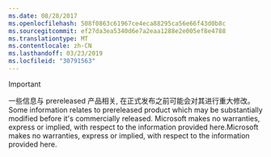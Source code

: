 ```yaml
---
ms.date: 08/28/2017
ms.openlocfilehash: 508f0863c61967ce4eca88295ca56e66f43d0b8c
ms.sourcegitcommit: ef27da3ea5340d6e7a2eaa1288e2e005ef8e4788
ms.translationtype: MT
ms.contentlocale: zh-CN
ms.lasthandoff: 03/23/2019
ms.locfileid: "30791563"
---
```

>[!IMPORTANT]
><span data-ttu-id="55aed-101">一些信息与 prereleased 产品相关, 在正式发布之前可能会对其进行重大修改。</span><span class="sxs-lookup"><span data-stu-id="55aed-101">Some information relates to prereleased product which may be substantially modified before it's commercially released.</span></span> <span data-ttu-id="55aed-102">Microsoft makes no warranties, express or implied, with respect to the information provided here.</span><span class="sxs-lookup"><span data-stu-id="55aed-102">Microsoft makes no warranties, express or implied, with respect to the information provided here.</span></span>